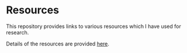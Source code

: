 # Resources

This repository provides links to various resources which I have used for research.

Details of the resources are provided [here](https://peterhcharlton.github.io/resources/).
